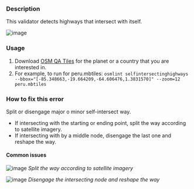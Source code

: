 ### Description

This validator detects highways that intersect with itself. 

![image](https://cloud.githubusercontent.com/assets/10425629/13935784/34b671c2-ef87-11e5-8f0a-1d09fdebe609.png)

### Usage

1. Download [OSM QA Tiles](https://osmlab.github.io/osm-qa-tiles/) for the planet or a country that you are interested in. 
2. For example, to run for peru.mbtiles: `osmlint selfintersectinghighways --bbox="[-85.348663,-19.664209,-64.606476,1.3831570]" --zoom=12 peru.mbtiles`

### How to fix this error

Split or disengage major o minor self-intersect way.

- If intersecting with the starting or ending point, split the way  according to satellite imagery.
- If intersecting with by a middle node, disengage the last one and reshape the way.

#### Common issues

![image](https://cloud.githubusercontent.com/assets/10425629/16428868/818df402-3d39-11e6-988f-4571b0ed32ee.png)
_Split the way according to satellite imagery_

![image](https://cloud.githubusercontent.com/assets/10425629/16428895/a794f736-3d39-11e6-9924-c567915ebf9e.png)
_Disengage the intersecting node and reshape the way_